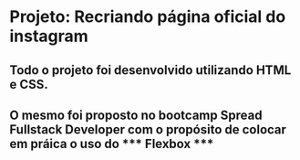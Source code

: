 # Projeto: Recriando página oficial do instagram

## Todo o projeto foi desenvolvido utilizando **HTML e CSS**. <br>
## O mesmo foi proposto no bootcamp **Spread Fullstack Developer** com o propósito de colocar em práica o uso do *** Flexbox ***